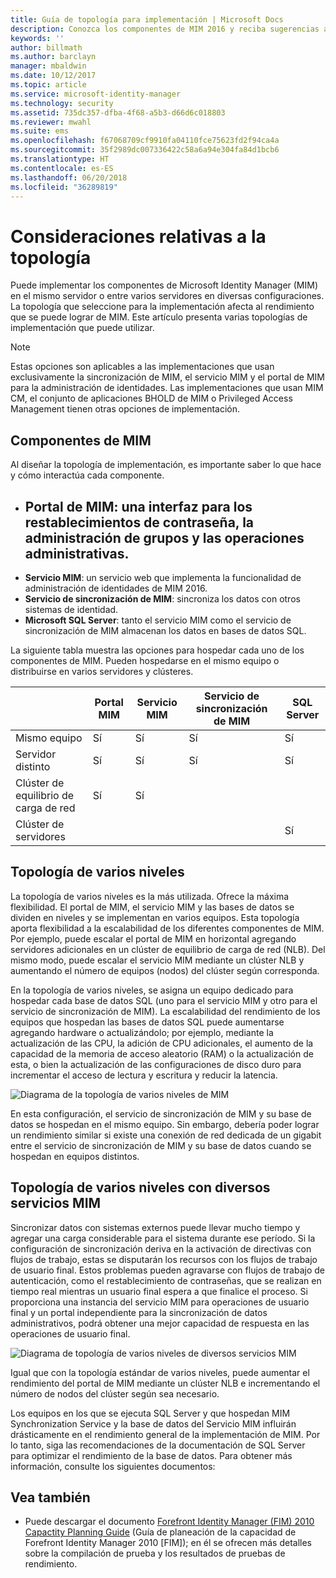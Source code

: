 ```yaml
---
title: Guía de topología para implementación | Microsoft Docs
description: Conozca los componentes de MIM 2016 y reciba sugerencias acerca de cómo implementarlas en su entorno.
keywords: ''
author: billmath
ms.author: barclayn
manager: mbaldwin
ms.date: 10/12/2017
ms.topic: article
ms.service: microsoft-identity-manager
ms.technology: security
ms.assetid: 735dc357-dfba-4f68-a5b3-d66d6c018803
ms.reviewer: mwahl
ms.suite: ems
ms.openlocfilehash: f67068709cf9910fa04110fce75623fd2f94ca4a
ms.sourcegitcommit: 35f2989dc007336422c58a6a94e304fa84d1bcb6
ms.translationtype: HT
ms.contentlocale: es-ES
ms.lasthandoff: 06/20/2018
ms.locfileid: "36289819"
---
```

# <a name="topology-considerations"></a>Consideraciones relativas a la topología
Puede implementar los componentes de Microsoft Identity Manager (MIM) en el mismo servidor o entre varios servidores en diversas configuraciones. La topología que seleccione para la implementación afecta al rendimiento que se puede lograr de MIM. Este artículo presenta varias topologías de implementación que puede utilizar.


> [!NOTE]
> Estas opciones son aplicables a las implementaciones que usan exclusivamente la sincronización de MIM, el servicio MIM y el portal de MIM para la administración de identidades.  Las implementaciones que usan MIM CM, el conjunto de aplicaciones BHOLD de MIM o Privileged Access Management tienen otras opciones de implementación.


## <a name="mim-components"></a>Componentes de MIM
Al diseñar la topología de implementación, es importante saber lo que hace y cómo interactúa cada componente.

- <a name="mim-portal---an-interface-for-password-resets-group-management-and-administrative-operations"></a>**Portal de MIM**: una interfaz para los restablecimientos de contraseña, la administración de grupos y las operaciones administrativas.
    -
- **Servicio MIM**: un servicio web que implementa la funcionalidad de administración de identidades de MIM 2016.
- **Servicio de sincronización de MIM**: sincroniza los datos con otros sistemas de identidad.
- **Microsoft SQL Server**: tanto el servicio MIM como el servicio de sincronización de MIM almacenan los datos en bases de datos SQL.

La siguiente tabla muestra las opciones para hospedar cada uno de los componentes de MIM. Pueden hospedarse en el mismo equipo o distribuirse en varios servidores y clústeres.

| | Portal MIM | Servicio MIM | Servicio de sincronización de MIM | SQL Server |
| --- | --- | --- | --- | --- |
| Mismo equipo | Sí | Sí | Sí | Sí |
| Servidor distinto | Sí | Sí | Sí | Sí |
| Clúster de equilibrio de carga de red | Sí | Sí | | |
| Clúster de servidores | | | | Sí |


## <a name="multitier-topology"></a>Topología de varios niveles
La topología de varios niveles es la más utilizada. Ofrece la máxima flexibilidad. El portal de MIM, el servicio MIM y las bases de datos se dividen en niveles y se implementan en varios equipos. Esta topología aporta flexibilidad a la escalabilidad de los diferentes componentes de MIM. Por ejemplo, puede escalar el portal de MIM en horizontal agregando servidores adicionales en un clúster de equilibrio de carga de red (NLB). Del mismo modo, puede escalar el servicio MIM mediante un clúster NLB y aumentando el número de equipos (nodos) del clúster según corresponda.

En la topología de varios niveles, se asigna un equipo dedicado para hospedar cada base de datos SQL (uno para el servicio MIM y otro para el servicio de sincronización de MIM). La escalabilidad del rendimiento de los equipos que hospedan las bases de datos SQL puede aumentarse agregando hardware o actualizándolo; por ejemplo, mediante la actualización de las CPU, la adición de CPU adicionales, el aumento de la capacidad de la memoria de acceso aleatorio (RAM) o la actualización de esta, o bien la actualización de las configuraciones de disco duro para incrementar el acceso de lectura y escritura y reducir la latencia.

![Diagrama de la topología de varios niveles de MIM](media/MIM-topo-multitier.png)

En esta configuración, el servicio de sincronización de MIM y su base de datos se hospedan en el mismo equipo. Sin embargo, debería poder lograr un rendimiento similar si existe una conexión de red dedicada de un gigabit entre el servicio de sincronización de MIM y su base de datos cuando se hospedan en equipos distintos.


## <a name="multitier-topology-with-multiple-mim-services"></a>Topología de varios niveles con diversos servicios MIM
Sincronizar datos con sistemas externos puede llevar mucho tiempo y agregar una carga considerable para el sistema durante ese período. Si la configuración de sincronización deriva en la activación de directivas con flujos de trabajo, estas se disputarán los recursos con los flujos de trabajo de usuario final. Estos problemas pueden agravarse con flujos de trabajo de autenticación, como el restablecimiento de contraseñas, que se realizan en tiempo real mientras un usuario final espera a que finalice el proceso. Si proporciona una instancia del servicio MIM para operaciones de usuario final y un portal independiente para la sincronización de datos administrativos, podrá obtener una mejor capacidad de respuesta en las operaciones de usuario final.

![Diagrama de topología de varios niveles de diversos servicios MIM](media/MIM-topo-multitier-multiservice.png)

Igual que con la topología estándar de varios niveles, puede aumentar el rendimiento del portal de MIM mediante un clúster NLB e incrementando el número de nodos del clúster según sea necesario.

Los equipos en los que se ejecuta SQL Server y que hospedan MIM Synchronization Service y la base de datos del Servicio MIM influirán drásticamente en el rendimiento general de la implementación de MIM. Por lo tanto, siga las recomendaciones de la documentación de SQL Server para optimizar el rendimiento de la base de datos. Para obtener más información, consulte los siguientes documentos:

## <a name="see-also"></a>Vea también
- Puede descargar el documento [Forefront Identity Manager (FIM) 2010 Capactity Planning Guide](http://go.microsoft.com/fwlink/?LinkId=200180) (Guía de planeación de la capacidad de Forefront Identity Manager 2010 [FIM]); en él se ofrecen más detalles sobre la compilación de prueba y los resultados de pruebas de rendimiento.
